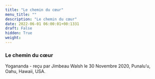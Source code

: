 ```yaml
---
title: "Le chemin du cœur"
menu_title: ""
description: "Le chemin du cœur"
date: 2022-06-01 06:00:01+00:1331
draft: False
hidden: True
weight:
---
```

### Le chemin du cœur

Yogananda - reçu par Jimbeau Walsh le 30 Novembre 2020, Punalu’u, Oahu, Hawaii, USA.



